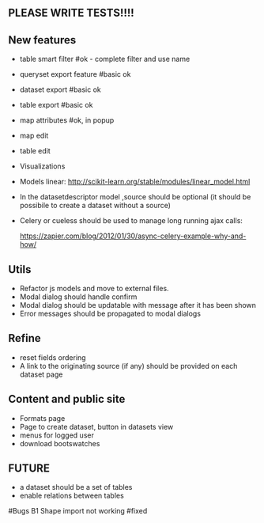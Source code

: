 ## PLEASE WRITE TESTS!!!!

## New features

- table smart filter #ok - complete filter and use name
- queryset export feature #basic ok
- dataset export #basic ok
- table export #basic ok
- map attributes #ok, in popup
- map edit
- table edit
- Visualizations
- Models
  linear: http://scikit-learn.org/stable/modules/linear_model.html
  
- In the datasetdescriptor model ,source should be optional (it should be possibile to create a dataset without a source)
- Celery or cueless should be used to manage long running ajax calls: 
  
  https://zapier.com/blog/2012/01/30/async-celery-example-why-and-how/
  
  



## Utils
- Refactor js models and move to external files.
- Modal dialog should handle confirm
- Modal dialog should be updatable with message after it has been shown
- Error messages should be propagated to modal dialogs

## Refine
- reset fields ordering
- A link to the originating source (if any) should be provided on each dataset page


## Content and public site
- Formats page
- Page to create dataset, button in datasets view
- menus for logged user
- download bootswatches

## FUTURE
- a dataset should be a set of tables
- enable relations between tables



#Bugs
B1 Shape import not working #fixed

